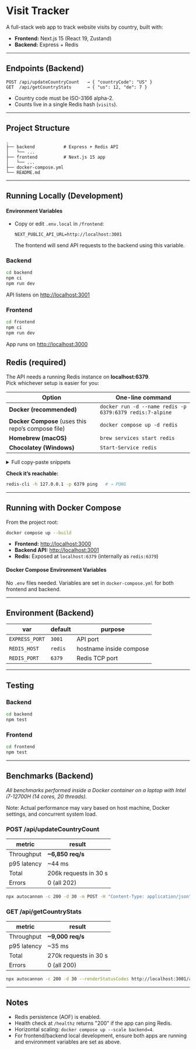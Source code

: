 # Visit Tracker

A full-stack web app to track website visits by country, built with:

- **Frontend:** Next.js 15 (React 19, Zustand)
- **Backend:** Express + Redis

---

## Endpoints (Backend)

```
POST /api/updateCountryCount   → { "countryCode": "US" }
GET  /api/getCountryStats      → { "us": 12, "de": 7 }
```

- Country code must be ISO-3166 alpha-2.
- Counts live in a single Redis hash (`visits`).

---

## Project Structure

```
.
├── backend           # Express + Redis API
│   └── ...
├── frontend          # Next.js 15 app
│   └── ...
├── docker-compose.yml
└── README.md
```

---

## Running Locally (Development)

#### Environment Variables

- Copy or edit `.env.local` in `/frontend`:
  ```
  NEXT_PUBLIC_API_URL=http://localhost:3001
  ```
  The frontend will send API requests to the backend using this variable.

### Backend

```bash
cd backend
npm ci
npm run dev
```

API listens on <http://localhost:3001>

### Frontend

```bash
cd frontend
npm ci
npm run dev
```

App runs on <http://localhost:3000>

## Redis (required)

The API needs a running Redis instance on **localhost:6379**.  
Pick whichever setup is easier for you:

| Option | One-line command |
|--------|------------------|
| **Docker (recommended)** | `docker run -d --name redis -p 6379:6379 redis:7-alpine` |
| **Docker Compose** (uses this repo’s compose file) | `docker compose up -d redis` |
| **Homebrew (macOS)** | `brew services start redis` |
| **Chocolatey (Windows)** | `Start-Service redis` |

<details>
<summary>Full copy-paste snippets</summary>

```bash
# Docker (run in background, AOF disabled for brevity)
docker run -d --name redis -p 6379:6379 redis:7-alpine
```

```bash
# Docker Compose (only the redis service)
docker compose up -d redis
```

```bash
# macOS Homebrew (installs & starts service)
brew install redis
brew services start redis
```

```powershell
# Windows Chocolatey
choco install redis-64
Start-Service redis
```
</details>

**Check it’s reachable:**

```bash
redis-cli -h 127.0.0.1 -p 6379 ping   # → PONG
```

---

## Running with Docker Compose

From the project root:

```bash
docker compose up --build
```

- **Frontend:** <http://localhost:3000>
- **Backend API:** <http://localhost:3001>
- **Redis:** Exposed at `localhost:6379` (internally as `redis:6379`)

#### Docker Compose Environment Variables

No `.env` files needed. Variables are set in `docker-compose.yml` for both frontend and backend.

---

## Environment (Backend)

| var            | default | purpose                 |
| -------------- | ------- | ----------------------- |
| `EXPRESS_PORT` | `3001`  | API port                |
| `REDIS_HOST`   | `redis` | hostname inside compose |
| `REDIS_PORT`   | `6379`  | Redis TCP port          |

---

## Testing

### Backend

```bash
cd backend
npm test
```

### Frontend

```bash
cd frontend
npm test
```

---

## Benchmarks (Backend)

*All benchmarks performed inside a Docker container on a laptop with Intel i7-12700H (14 cores, 20 threads).*

Note:
Actual performance may vary based on host machine, Docker settings, and concurrent system load.

### POST /api/updateCountryCount

| metric      | result                |
| ----------- | --------------------- |
| Throughput  | **~6,850 req/s**      |
| p95 latency | ~44 ms                |
| Total       | 206k requests in 30 s |
| Errors      | 0 (all 202)           |

```bash
npx autocannon -c 200 -d 30 -m POST -H "Content-Type: application/json" -b '{"countryCode":"US"}' --renderStatusCodes http://localhost:3001/api/updateCountryCount
```

### GET /api/getCountryStats

| metric      | result                |
| ----------- | --------------------- |
| Throughput  | **~9,000 req/s**      |
| p95 latency | ~35 ms                |
| Total       | 270k requests in 30 s |
| Errors      | 0 (all 200)           |

```bash
npx autocannon -c 200 -d 30 --renderStatusCodes http://localhost:3001/api/getCountryStats
```

---

## Notes

- Redis persistence (AOF) is enabled.
- Health check at `/healthz` returns "200" if the app can ping Redis.
- Horizontal scaling: `docker compose up --scale backend=4`.
- For frontend/backend local development, ensure both apps are running and environment variables are set as above.
